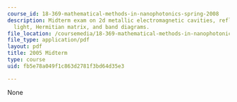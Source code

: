 ```yaml
---
course_id: 18-369-mathematical-methods-in-nanophotonics-spring-2008
description: Midterm exam on 2d metallic electromagnetic cavities, reflected and transmitted
  light, Hermitian matrix, and band diagrams.
file_location: /coursemedia/18-369-mathematical-methods-in-nanophotonics-spring-2008/fb5e78a049f1c863d2781f3bd64d35e3_midterm_05.pdf
file_type: application/pdf
layout: pdf
title: 2005 Midterm
type: course
uid: fb5e78a049f1c863d2781f3bd64d35e3

---
```

None